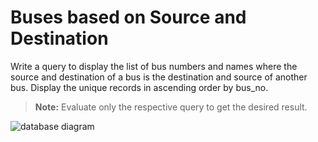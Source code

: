 # Buses based on Source and Destination

Write a query to display the list of bus numbers and names where the source and destination of a bus is the destination and source of another bus. Display the unique records in ascending order by bus_no.

> **Note:** 
> Evaluate only the respective query to get the desired result.

![database diagram](../../../database_4.jpg)